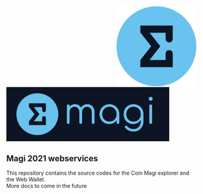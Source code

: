 <!--
*** Official Duino-Coin rest api README
*** by revoxhere, 2021
-->

<a href="https://revoxhere.github.io/magi-website">
  <img src="images/magi2021_light.png" width="215px" align="right"/>
</a>


<a href="https://revoxhere.github.io/magi-website">
  <img src="images/magi2021banner_dark.png" width="430px"/>
</a>

## Magi 2021 webservices

This repository contains the source codes for the Coin Magi explorer and the Web Wallet.<br>
More docs to come in the future
